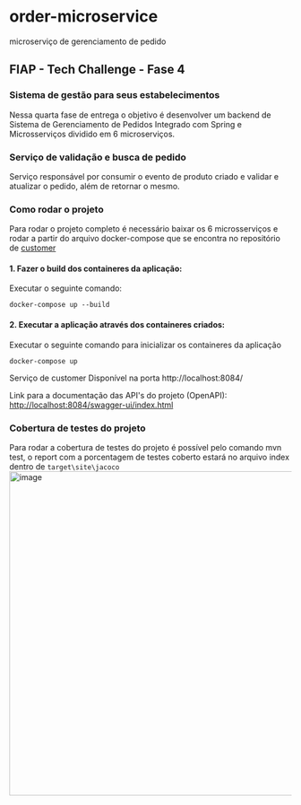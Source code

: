 # order-microservice
microserviço de gerenciamento de pedido


## FIAP - Tech Challenge - Fase 4

### Sistema de gestão para seus estabelecimentos

Nessa quarta fase de entrega o objetivo é desenvolver um backend de Sistema de Gerenciamento de Pedidos Integrado
com Spring e Microsserviços dividido em 6 microserviços.

### Serviço de validação e busca de pedido
Serviço responsável por consumir o evento de produto criado e validar e atualizar o pedido, além de retornar o mesmo.

### Como rodar o projeto
Para rodar o projeto completo é necessário baixar os 6 microsserviços e rodar a partir do arquivo docker-compose que se encontra no repositório de [customer](https://github.com/MaiconFiuza/customer-microservice)

#### 1. Fazer o build dos containeres da aplicação:
Executar o seguinte comando:
    
    docker-compose up --build

#### 2. Executar a aplicação através dos containeres criados:
Executar o seguinte comando para inicializar os containeres da aplicação

    docker-compose up


Serviço de customer
Disponível na porta http://localhost:8084/

Link para a documentação das API's do projeto (OpenAPI):
[http://localhost:8084/swagger-ui/index.html](http://localhost:8084/swagger-ui/index.html)



### Cobertura de testes do projeto 
Para rodar a cobertura de testes do projeto é possível pelo comando mvn test, o report com a porcentagem de testes coberto estará no arquivo index dentro de `target\site\jacoco`
<img width="1249" height="578" alt="image" src="https://github.com/user-attachments/assets/eb80f46d-1cd9-42ec-b9ec-4b3292dda066" />





